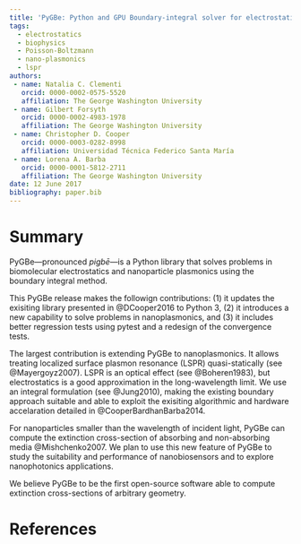 ```yaml
---
title: 'PyGBe: Python and GPU Boundary-integral solver for electrostatics'
tags:
  - electrostatics
  - biophysics
  - Poisson-Boltzmann
  - nano-plasmonics
  - lspr
authors:
 - name: Natalia C. Clementi
   orcid: 0000-0002-0575-5520
   affiliation: The George Washington University
 - name: Gilbert Forsyth
   orcid: 0000-0002-4983-1978
   affiliation: The George Washington University
 - name: Christopher D. Cooper
   orcid: 0000-0003-0282-8998
   affiliation: Universidad Técnica Federico Santa María
 - name: Lorena A. Barba
   orcid: 0000-0001-5812-2711
   affiliation: The George Washington University
date: 12 June 2017
bibliography: paper.bib
---
```


# Summary

PyGBe—pronounced _pigbē_—is a Python library that solves problems in 
biomolecular electrostatics and nanoparticle plasmonics
using the boundary integral method.

This PyGBe release makes the followign contributions:
(1) it updates the exisiting library presented in @DCooper2016 to Python 3,
(2) it introduces a new capability to solve problems in nanoplasmonics, and 
(3) it includes better regression tests using pytest and a redesign of the convergence tests.

The largest contribution is extending PyGBe to nanoplasmonics.
It allows treating localized surface plasmon resonance (LSPR)
quasi-statically (see @Mayergoyz2007). LSPR is an optical
effect (see @Boheren1983), but electrostatics is a good approximation in the long-wavelength
limit. We use an integral formulation (see @Jung2010), making the existing boundary  
approach suitable and able to exploit the exisiting algorithmic and hardware 
accelaration detailed in @CooperBardhanBarba2014.

For nanoparticles smaller than the wavelength of incident light, PyGBe 
can compute the extinction cross-section of absorbing and non-absorbing media
@Mishchenko2007. We plan to use this new feature of PyGBe to study the 
suitability and performance of nanobiosensors and to explore nanophotonics 
applications.

We believe PyGBe to be the first open-source software able to compute extinction
cross-sections of arbitrary geometry. 

# References

